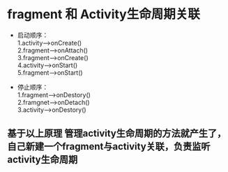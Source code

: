 # fragment 和 Activity生命周期关联

* 启动顺序：
  <br>
  1.activity-->onCreate()
  <br>
  2.fragment-->onAttach()
  <br>
  3.fragment-->onCreate()
  <br>
  4.activity-->onStart()
  <br>
  5.fragment-->onStart()
  
* 停止顺序：
  <br>
  1.fragment-->onDestory()
  <br>
  2.framgnet-->onDetach()
  <br>
  3.activity-->onDestory()
  

## 基于以上原理 管理activity生命周期的方法就产生了，自己新建一个fragment与activity关联，负责监听activity生命周期
